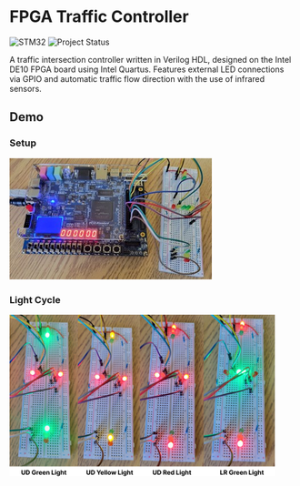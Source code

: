 
# FPGA Traffic Controller

![STM32](https://img.shields.io/badge/Board-FPGA_DE10-white)
![Project Status](https://img.shields.io/badge/Project-Finished-brightgreen)


A traffic intersection controller written in Verilog HDL, designed on the Intel DE10 FPGA board using Intel Quartus. Features external LED connections via GPIO and automatic traffic flow direction with the use of infrared sensors.

## Demo

### Setup

![Basic Overview](https://github.com/simarubhi/fpga_traffic_controller/blob/main/docs/cover.jpg)

### Light Cycle

![Light Cycle](https://github.com/simarubhi/fpga_traffic_controller/blob/main/docs/cycle.jpg)
